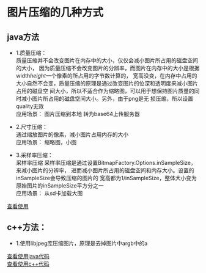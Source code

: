 # 图片压缩的几种方式

## java方法
  * 1.质量压缩：<br>
          质量压缩并不会改变图片在内存中的大小，仅仅会减小图片所占用的磁盘空间的大小，
          因为质量压缩不会改变图片的分辨率，而图片在内存中的大小是根据width*height*一个像素的所占用的字节数计算的，
          宽高没变，在内存中占用的大小自然不会变，质量压缩的原理是通过改变图片的位深和透明度来减小图片占用的磁盘空
          间大小，所以不适合作为缩略图，可以用于想保持图片质量的同时减小图片所占用的磁盘空间大小。另外，由于png是无
          损压缩，所以设置quality无效
          <br>
          应用场景：
          图片压缩到本地 转为base64上传服务器
          
  * 2.尺寸压缩：<br>
         通过缩放图片的像素，减小图片占用内存的大小
         <br>
         应用场景：
         缩略图，小图
         
  * 3.采样率压缩：<br>
         采样率压缩
         采样率压缩是通过设置BitmapFactory.Options.inSampleSize，来减小图片的分辨率，
         进而减小图片所占用的磁盘空间和内存大小。设置的inSampleSize会导致压缩的图片的
         宽高都为1/inSampleSize，整体大小变为原始图片的inSampleSize平方分之一
         <br>
         应用场景：
         从sd卡加载大图
         
[查看使用](https://github.com/hanlonglinandroidstudys/NDKTools/blob/master/app/src/main/java/hanlonglin/com/ndktools/ImageUtil/ImageCompressWithJava.java)
         
## c++方法：
  * 1.使用libjpeg库压缩图片，原理是去掉图片中argb中的a
  
[查看使用java代码](https://github.com/hanlonglinandroidstudys/NDKTools/blob/master/app/src/main/java/hanlonglin/com/ndktools/ImageUtil/ImageCompressWithCPP.java)
<br>
[查看使用c++代码](https://github.com/hanlonglinandroidstudys/NDKTools/blob/master/app/src/main/cpp/bitherlibjin.cpp)
  
          
